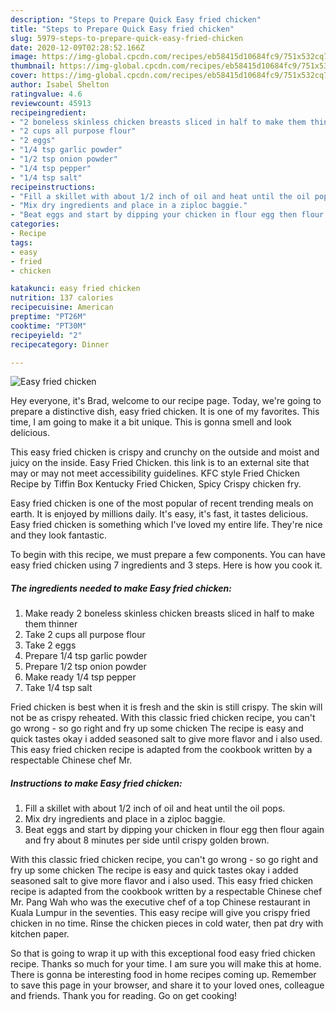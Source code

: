 ```yaml
---
description: "Steps to Prepare Quick Easy fried chicken"
title: "Steps to Prepare Quick Easy fried chicken"
slug: 5979-steps-to-prepare-quick-easy-fried-chicken
date: 2020-12-09T02:28:52.166Z
image: https://img-global.cpcdn.com/recipes/eb58415d10684fc9/751x532cq70/easy-fried-chicken-recipe-main-photo.jpg
thumbnail: https://img-global.cpcdn.com/recipes/eb58415d10684fc9/751x532cq70/easy-fried-chicken-recipe-main-photo.jpg
cover: https://img-global.cpcdn.com/recipes/eb58415d10684fc9/751x532cq70/easy-fried-chicken-recipe-main-photo.jpg
author: Isabel Shelton
ratingvalue: 4.6
reviewcount: 45913
recipeingredient:
- "2 boneless skinless chicken breasts sliced in half to make them thinner"
- "2 cups all purpose flour"
- "2 eggs"
- "1/4 tsp garlic powder"
- "1/2 tsp onion powder"
- "1/4 tsp pepper"
- "1/4 tsp salt"
recipeinstructions:
- "Fill a skillet with about 1/2 inch of oil and heat until the oil pops."
- "Mix dry ingredients and place in a ziploc baggie."
- "Beat eggs and start by dipping your chicken in flour egg then flour again and fry about 8 minutes per side until crispy golden brown."
categories:
- Recipe
tags:
- easy
- fried
- chicken

katakunci: easy fried chicken 
nutrition: 137 calories
recipecuisine: American
preptime: "PT26M"
cooktime: "PT30M"
recipeyield: "2"
recipecategory: Dinner

---
```



![Easy fried chicken](https://img-global.cpcdn.com/recipes/eb58415d10684fc9/751x532cq70/easy-fried-chicken-recipe-main-photo.jpg)

Hey everyone, it's Brad, welcome to our recipe page. Today, we're going to prepare a distinctive dish, easy fried chicken. It is one of my favorites. This time, I am going to make it a bit unique. This is gonna smell and look delicious.

This easy fried chicken is crispy and crunchy on the outside and moist and juicy on the inside. Easy Fried Chicken. this link is to an external site that may or may not meet accessibility guidelines. KFC style Fried Chicken Recipe by Tiffin Box Kentucky Fried Chicken, Spicy Crispy chicken fry.

Easy fried chicken is one of the most popular of recent trending meals on earth. It is enjoyed by millions daily. It's easy, it's fast, it tastes delicious. Easy fried chicken is something which I've loved my entire life. They're nice and they look fantastic.


To begin with this recipe, we must prepare a few components. You can have easy fried chicken using 7 ingredients and 3 steps. Here is how you cook it.

<!--inarticleads1-->

##### The ingredients needed to make Easy fried chicken:

1. Make ready 2 boneless skinless chicken breasts sliced in half to make them thinner
1. Take 2 cups all purpose flour
1. Take 2 eggs
1. Prepare 1/4 tsp garlic powder
1. Prepare 1/2 tsp onion powder
1. Make ready 1/4 tsp pepper
1. Take 1/4 tsp salt


Fried chicken is best when it is fresh and the skin is still crispy. The skin will not be as crispy reheated. With this classic fried chicken recipe, you can&#39;t go wrong - so go right and fry up some chicken The recipe is easy and quick tastes okay i added seasoned salt to give more flavor and i also used. This easy fried chicken recipe is adapted from the cookbook written by a respectable Chinese chef Mr. 

<!--inarticleads2-->

##### Instructions to make Easy fried chicken:

1. Fill a skillet with about 1/2 inch of oil and heat until the oil pops.
1. Mix dry ingredients and place in a ziploc baggie.
1. Beat eggs and start by dipping your chicken in flour egg then flour again and fry about 8 minutes per side until crispy golden brown.


With this classic fried chicken recipe, you can&#39;t go wrong - so go right and fry up some chicken The recipe is easy and quick tastes okay i added seasoned salt to give more flavor and i also used. This easy fried chicken recipe is adapted from the cookbook written by a respectable Chinese chef Mr. Pang Wah who was the executive chef of a top Chinese restaurant in Kuala Lumpur in the seventies. This easy recipe will give you crispy fried chicken in no time. Rinse the chicken pieces in cold water, then pat dry with kitchen paper. 

So that is going to wrap it up with this exceptional food easy fried chicken recipe. Thanks so much for your time. I am sure you will make this at home. There is gonna be interesting food in home recipes coming up. Remember to save this page in your browser, and share it to your loved ones, colleague and friends. Thank you for reading. Go on get cooking!
